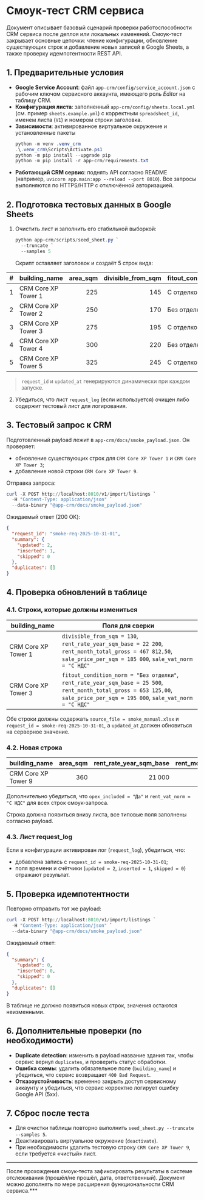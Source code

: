 # Смоук‑тест CRM сервиса

Документ описывает базовый сценарий проверки работоспособности CRM сервиса после деплоя или локальных изменений. Смоук‑тест закрывает основные цепочки: чтение конфигурации, обновление существующих строк и добавление новых записей в Google Sheets, а также проверку идемпотентности REST API.

## 1. Предварительные условия

- **Google Service Account**: файл `app-crm/config/service_account.json` с рабочим ключом сервисного аккаунта, имеющего роль *Editor* на таблицу CRM.
- **Конфигурация листа**: заполненный `app-crm/config/sheets.local.yml` (см. пример `sheets.example.yml`) с корректным `spreadsheet_id`, именем листа (`V1`) и номером строки заголовка.
- **Зависимости**: активированное виртуальное окружение и установленные пакеты
  ```powershell
  python -m venv .venv_crm
  .\.venv_crm\Scripts\Activate.ps1
  python -m pip install --upgrade pip
  python -m pip install -r app-crm/requirements.txt
  ```
- **Работающий CRM сервис**: поднять API согласно README (например, `uvicorn app.main:app --reload --port 8010`). Все запросы выполняются по HTTPS/HTTP с отключённой авторизацией.

## 2. Подготовка тестовых данных в Google Sheets

1. Очистить лист и заполнить его стабильной выборкой:
   ```powershell
   python app-crm/scripts/seed_sheet.py `
     --truncate `
     --samples 5
   ```
   Скрипт оставляет заголовок и создаёт 5 строк вида:

| # | building_name            | area_sqm | divisible_from_sqm | fitout_condition_norm | rent_rate_year_sqm_base | rent_vat_norm | opex_year_per_sqm | opex_included | sale_price_per_sqm | sale_vat_norm |
|---|--------------------------|---------:|--------------------:|-----------------------|-------------------------:|---------------|------------------:|---------------|--------------------:|---------------|
| 1 | CRM Core XP Tower 1      | 225      | 145                 | С отделкой            | 21 500                   | С НДС         | 2 620             | Да            | 185 000             | С НДС         |
| 2 | CRM Core XP Tower 2      | 250      | 170                 | Без отделки           | 23 000                   | С НДС         | 2 740             | Да            | 190 000             | Без НДС       |
| 3 | CRM Core XP Tower 3      | 275      | 195                 | С отделкой            | 24 500                   | С НДС         | 2 860             | Да            | 195 000             | С НДС         |
| 4 | CRM Core XP Tower 4      | 300      | 220                 | Без отделки           | 26 000                   | С НДС         | 2 980             | Да            | 200 000             | Без НДС       |
| 5 | CRM Core XP Tower 5      | 325      | 245                 | С отделкой            | 27 500                   | С НДС         | 3 100             | Да            | 205 000             | С НДС         |

   > `request_id` и `updated_at` генерируются динамически при каждом запуске.

2. Убедиться, что лист `request_log` (если используется) очищен либо содержит тестовый лист для логирования.

## 3. Тестовый запрос к CRM

Подготовленный payload лежит в `app-crm/docs/smoke_payload.json`. Он проверяет:
- обновление существующих строк для `CRM Core XP Tower 1` и `CRM Core XP Tower 3`;
- добавление новой строки `CRM Core XP Tower 9`.

Отправка запроса:

```powershell
curl -X POST http://localhost:8010/v1/import/listings `
  -H "Content-Type: application/json" `
  --data-binary "@app-crm/docs/smoke_payload.json"
```

Ожидаемый ответ (200 OK):

```json
{
  "request_id": "smoke-req-2025-10-31-01",
  "summary": {
    "updated": 2,
    "inserted": 1,
    "skipped": 0
  },
  "duplicates": []
}
```

## 4. Проверка обновлений в таблице

### 4.1. Строки, которые должны измениться

| building_name       | Поля для сверки                                                                                   |
|---------------------|----------------------------------------------------------------------------------------------------|
| CRM Core XP Tower 1 | `divisible_from_sqm = 130`, `rent_rate_year_sqm_base = 22 200`, `rent_month_total_gross = 467 812,50`, `sale_price_per_sqm = 185 000`, `sale_vat_norm = "С НДС"` |
| CRM Core XP Tower 3 | `fitout_condition_norm = "Без отделки"`, `rent_rate_year_sqm_base = 25 500`, `rent_month_total_gross = 653 125,00`, `sale_price_per_sqm = 195 000`, `sale_vat_norm = "С НДС"` |

Обе строки должны содержать `source_file = smoke_manual.xlsx` и `request_id = smoke-req-2025-10-31-01`, а `updated_at` должен обновиться на серверное значение.

### 4.2. Новая строка

| building_name       | area_sqm | rent_rate_year_sqm_base | rent_month_total_gross | sale_price_per_sqm | sale_vat_norm |
|---------------------|---------:|-------------------------:|-----------------------:|-------------------:|---------------|
| CRM Core XP Tower 9 | 360      | 21 000                   | 705 000,00             | 178 000            | С НДС         |

Дополнительно убедиться, что `opex_included = "Да"` и `rent_vat_norm = "С НДС"` для всех строк смоук-запроса.

Строка должна появиться внизу листа, все типовые поля заполнены согласно payload.

### 4.3. Лист request_log

Если в конфигурации активирован лог (`request_log`), убедиться, что:
- добавлена запись с `request_id = smoke-req-2025-10-31-01`;
- поля времени и счётчики (`updated = 2`, `inserted = 1`, `skipped = 0`) отражают результат.

## 5. Проверка идемпотентности

Повторно отправить тот же payload:

```powershell
curl -X POST http://localhost:8010/v1/import/listings `
  -H "Content-Type: application/json" `
  --data-binary "@app-crm/docs/smoke_payload.json"
```

Ожидаемый ответ:

```json
{
  "summary": {
    "updated": 0,
    "inserted": 0,
    "skipped": 0
  },
  "duplicates": []
}
```

В таблице не должно появиться новых строк, значения остаются неизменными.

## 6. Дополнительные проверки (по необходимости)

- **Duplicate detection**: изменить в payload название здания так, чтобы сервис вернул `duplicates`, и проверить статус обработки.
- **Ошибка схемы**: удалить обязательное поле (`building_name`) и убедиться, что сервис возвращает `400 Bad Request`.
- **Отказоустойчивость**: временно закрыть доступ сервисному аккаунту и убедиться, что сервис корректно логирует ошибку Google API (5xx).

## 7. Сброс после теста

- Для очистки таблицы повторно выполнить `seed_sheet.py --truncate --samples 5`.
- Деактивировать виртуальное окружение (`deactivate`).
- При необходимости удалить тестовую строку `CRM Core XP Tower 9`, если требуется «чистый» лист.

---

После прохождения смоук‑теста зафиксировать результаты в системе отслеживания (прошёл/не прошёл, дата, ответственный). Документ можно дополнять по мере расширения функциональности CRM сервиса.***
